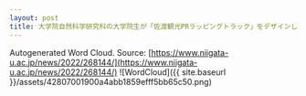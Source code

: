 ```yaml
---
layout: post
title: 大学院自然科学研究科の大学院生が「佐渡観光PRラッピングトラック」をデザインしました
---
```

Autogenerated Word Cloud.
Source\: [https://www.niigata-u.ac.jp/news/2022/268144/](https://www.niigata-u.ac.jp/news/2022/268144/)
![WordCloud]({{ site.baseurl }}/assets/42807001900a4abb1859efff5bb65c50.png)